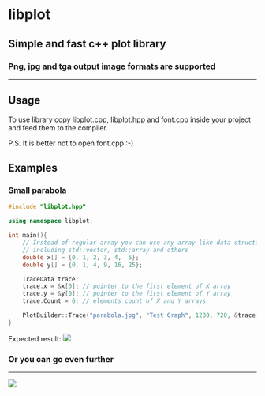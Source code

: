 # libplot
## Simple and fast c++ plot library
### Png, jpg and tga output image formats are supported
***
## Usage

To use library copy libplot.cpp, libplot.hpp and font.cpp inside your project and feed them to the compiler. 

P.S. It is better not to open font.cpp :-)

## Examples

### Small parabola
```c++
#include "libplot.hpp"

using namespace libplot;

int main(){
    // Instead of regular array you can use any array-like data structures 
    // including std::vector, std::array and others
    double x[] = {0, 1, 2, 3, 4,  5};
    double y[] = {0, 1, 4, 9, 16, 25};

    TraceData trace; 
    trace.x = &x[0]; // pointer to the first element of X array
    trace.y = &y[0]; // pointer to the first element of Y array
    trace.Count = 6; // elements count of X and Y arrays

    PlotBuilder::Trace("parabola.jpg", "Test Graph", 1280, 720, &trace, 1);
}

```
Expected result:
![](https://github.com/E1Hephaestus/libplot/blob/master/examples/parabola.jpg?raw=true)

### Or you can go even further
***

![](https://github.com/E1Hephaestus/libplot/blob/master/examples/example.png?raw=true)
